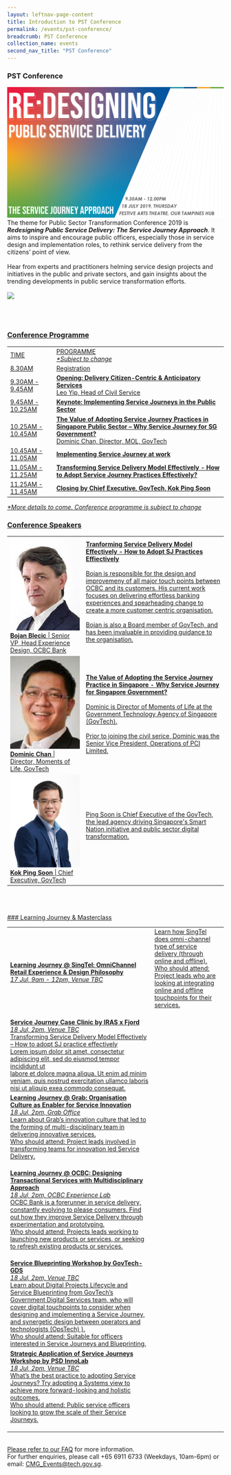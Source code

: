 ```yaml
---
layout: leftnav-page-content
title: Introduction to PST Conference
permalink: /events/pst-conference/
breadcrumb: PST Conference
collection_name: events
second_nav_title: "PST Conference"
---
```


### PST Conference
![PST Conference](/images/Conference_Banner.png)
<br>
The theme for Public Sector Transformation Conference 2019 is <i><b>Redesigning Public Service Delivery: The Service Journey Approach</i></b>. It aims to inspire and encourage public officers, especially those in service design and implementation roles, to rethink service delivery from the citizens’ point of view.
<br>
<br>
Hear from experts and practitioners helming service design projects and initiatives in the public and private sectors, and  gain insights about the trending developments in public service transformation efforts. 
<br>
<br>
<a href="URL HERE"><img src="/images/sign-up-btn.png" style="width:280px" />

<br>
<br>


### Conference Programme
<!-- Schedule --> 
<table>
  <tr>
    <td>TIME</td>
    <td>PROGRAMME<br>
      <i>*Subject to change</i></td>
  </tr>
  <tr>
    <td>8.30AM</td>
    <td>Registration</td>
  </tr>
  <tr>
    <td>9.30AM - 9.45AM</td>
    <td><b>Opening: Delivery Citizen-Centric & Anticipatory Services </b><br>
      Leo Yip, Head of Civil Service</td>
  </tr>
  <tr>
    <td>9.45AM - 10.25AM</td>
    <td><b>Keynote: Implementing Service Journeys in the Public Sector</b></td>
  </tr>
  <tr>
    <td>10.25AM - 10.45AM</td>
    <td><b>The Value of Adopting Service Journey Practices in Singapore Public Sector – Why Service Journey for SG Government? </b><br>
    Dominic Chan, Director, MOL, GovTech</td>
  </tr>
  <tr>
    <td>10.45AM - 11.05AM</td>
    <td><b>Implementing Service Journey at work</b></td>
  </tr>
  <tr>
    <td>11.05AM - 11.25AM</td>
    <td><b>Transforming Service Delivery Model Effectively - How to Adopt Service Journey Practices Effectively?</b></td>
  </tr>
  <tr>
    <td>11.25AM - 11.45AM</td>
    <td><b>Closing by Chief Executive, GovTech, Kok Ping Soon</b></td>
  </tr>
</table>
<i>*More details to come. Conference programme is subject to change </i>
<br>


<!-- Speakers --> 
### Conference Speakers
<table>
  <tr>
    <td>
      <a href="/events/learning-journeys/event-details/event-a"> <img src="/images/Bojan_Bleicic.jpg"/> </a>
      <b>Bojan Blecic</b> | Senior VP, Head Experience Design, OCBC Bank <br>
    </td>
    <td>
    <b> Tranforming Service Delivery Model Effectively - How to Adopt SJ Practices Effiectively</b><br>
    <br>
    Bojan is responsible for the design and improvemeny of all major touch points between OCBC and its customers. His current work focuses on delivering effortless banking experiences and spearheading change to create a more customer centric organisation. <br>
    <br>
    Bojan is also a Board member of GovTech, and has been invaluable in providing guidance to the organisation. 
    <br>
    <br>
    </td>
  </tr>
  <tr>
    <td>
      <img src="/images/Dominic_Chan.jpg"/> 
      <b>Dominic Chan</b> | Director, Moments of Life, GovTech <br>
    </td>
    <td>
    <b>The Value of Adopting the Service Journey Practice in Singapore - Why Service Journey for Singapore Government?</b><br>
    <br>
    Dominic is Director of Moments of Life at the Government Technology Agency of Singapore (GovTech). <br>
    <br>
    Prior to joining the civil serice, Dominic was the Senior Vice President, Operations of PCI Limited. 
    <br>
    </td>
  </tr>
  <tr>
    <td>
      <img src="/images/Kok_Ping_Soon.jpg"/>
       <b>Kok Ping Soon</b> | Chief Executive, GovTech<br>
    </td>
    <td>
    Ping Soon is Chief Executive of the GovTech, the lead agency driving Singapore's Smart Nation initiative and public sector digital transformation. <br>
    <br>
    </td>
  </tr>
</table>
<br>
<br>
<br>
### Learning Journey & Masterclass
<!-- Learning Journey --> 
<table>
  <tr>
    <td>
      <b>Learning Journey @ SingTel: OmniChannel Retail Experience & Design Philosophy</b><br>
      <i>17 Jul, 9am - 12pm, Venue TBC</i>
    </td>
    <td>
    Learn how SingTel does omni-channel type of service delivery (through online and offline). <br>
    <u>Who should attend:</u> Project leads who are looking at integrating online and offline touchpoints for their services.
<br>
    <br>
    </td>
  </tr>
  <tr>
    <td>
     <b>Service Journey Case Clinic by IRAS x Fjord</b><br>
     <i>18 Jul, 2pm, Venue TBC</i>
    <br>
    Transforming Service Delivery Model Effectively – How to adopt SJ practice effectively <br>
    Lorem ipsum dolor sit amet, consectetur adipiscing elit, sed do eiusmod tempor incididunt ut <br>
    labore et dolore magna aliqua. Ut enim ad minim veniam, quis nostrud exercitation ullamco laboris <br>
    nisi ut aliquip exea commodo consequat.
    <br>
    </td>
  </tr>
  <tr>
    <td>
      <b>Learning Journey @ Grab: Organisation Culture as Enabler for Service Innovation</b><br>
      <i>18 Jul, 2pm, <a href="https://www.google.com/maps/dir//grab+office/data=!4m6!4m5!1m1!4e2!1m2!1m1!1s0x31da19110a2628c3:0x8cafbb3afb4ef55c?sa=X&ved=2ahUKEwjX5IHu7J_iAhWab30KHShaBfkQ9RcwAHoECAEQCQ">Grab Office</a></i>
    <br>
    Learn about Grab’s innovation culture that led to the forming of multi-disciplinary team in delivering innovative services. <br>
    <u>Who should attend:</u> Project leads involved in transforming teams for innovation led Service Delivery. <br>
    <br>
    </td>
  </tr>
  <tr>
    <td>
      <b>Learning Journey @ OCBC: Designing Transactional Services with Multidisciplinary Approach </b><br>
      <i>18 Jul, 2pm, <a href="https://www.google.com/maps/dir/1.294336,103.8508032/The+Open+Vault+@OCBC,+53+New+Bridge+Rd,+%2301-00,+Singapore+059402/@1.291506,103.8467775,17z/data=!3m1!4b1!4m9!4m8!1m1!4e1!1m5!1m1!1s0x31da190a9270ab6f:0xb5e532e76465ecee!2m2!1d103.8469643!2d1.2880859">OCBC Experience Lab</a></i>
    <br>
      OCBC Bank is a forerunner in service delivery, constantly evolving to please consumers. Find out how they improve Service Delivery through experimentation and prototyping. <br>
      <u>Who should attend:</u> Projects leads working to launching new products or services, or seeking to refresh existing products or services.
      <br>
    <br>
    </td>
  </tr>
  <tr>
    <td>
      <b>Service Blueprinting Workshop by GovTech-GDS</b><br>
      <i> 18 Jul, 2pm, Venue TBC</i>
    <br>
      Learn about Digital Projects Lifecycle and Service Blueprinting from GovTech’s Government Digital Services team, who will cover digital touchpoints to consider when designing and implementing a Service Journey, and synergetic design between operators and technologists (OpsTech) ).<br>
      <u>Who should attend:</u> Suitable for officers interested in Service Journeys and Blueprinting.
    <br>
    </td>
  </tr>
  <tr>
    <td>
      <b>Strategic Application of Service Journeys Workshop by PSD InnoLab</b><br>
      <i>18 Jul, 2pm, Venue TBC</i>
    <br>
      What’s the best practice to adopting Service Journeys? Try adopting a Systems view to achieve more forward-looking and holistic outcomes. <br>
      <u>Who should attend:</u> Public service officers looking to grow the scale of their Service Journeys.
<br>
    <br>
    </td>
  </tr>
</table>

<br> 
Please refer to our <a href="url">FAQ</a> for more information. <br>
For further enquiries, please call +65 6911 6733 (Weekdays, 10am-6pm) or email: <a href="mailto:CMG_Events@tech.gov.sg">CMG_Events@tech.gov.sg</a>.<br>
<br>
<br>


